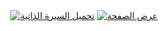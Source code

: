 <div align="center" style="margin: 2rem 0;">

[![تحميل السيرة الذاتية](https://img.shields.io/badge/📥_تحميل_السيرة_الذاتية-2EA44F?style=for-the-badge&logo=adobeacrobatreader&logoColor=white&labelColor=22863A)](https://abdAlrahmanAlsaadi.github.io/CV/AbdAlrahmanAlsaadiCV.pdf)
[![عرض الصفحة](https://img.shields.io/badge/🌐_عرض_الصفحة_الشخصية-181717?style=for-the-badge&logo=github)](https://abdAlrahmanAlsaadi.github.io/CV/)

</div>

